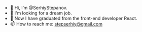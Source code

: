 - 👋 Hi, I’m @SerhiyStepanov.
- 👀 I'm looking for a dream job. 
- 🌱 Now I have graduated from the front-end developer React.
- 📫 How to reach me: stepserhiy@gmail.com

<!---
SerhiyStepanov/SerhiyStepanov is a ✨ special ✨ repository because its `README.md` (this file) appears on your GitHub profile.
You can click the Preview link to take a look at your changes.
--->
